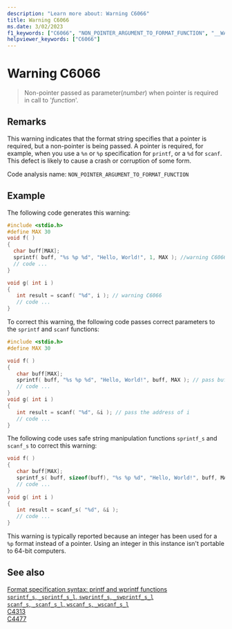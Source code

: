 ```yaml
---
description: "Learn more about: Warning C6066"
title: Warning C6066
ms.date: 3/02/2023
f1_keywords: ["C6066", "NON_POINTER_ARGUMENT_TO_FORMAT_FUNCTION", "__WARNING_NON_POINTER_ARGUMENT_TO_FORMAT_FUNCTION"]
helpviewer_keywords: ["C6066"]
---
```

# Warning C6066

> Non-pointer passed as parameter(*number*) when pointer is required in call to '*function*'.

## Remarks

This warning indicates that the format string specifies that a pointer is required, but a non-pointer is being passed. A pointer is required, for example, when you use a `%n` or `%p` specification for `printf`, or a `%d` for `scanf`. This defect is likely to cause a crash or corruption of some form.

Code analysis name: `NON_POINTER_ARGUMENT_TO_FORMAT_FUNCTION`

## Example

The following code generates this warning:

```cpp
#include <stdio.h>
#define MAX 30
void f( )
{
  char buff[MAX];
  sprintf( buff, "%s %p %d", "Hello, World!", 1, MAX ); //warning C6066
  // code ...
}

void g( int i )
{
   int result = scanf( "%d", i ); // warning C6066
   // code ...
}
```

To correct this warning, the following code passes correct parameters to the `sprintf` and `scanf` functions:

```cpp
#include <stdio.h>
#define MAX 30

void f( )
{
   char buff[MAX];
   sprintf( buff, "%s %p %d", "Hello, World!", buff, MAX ); // pass buff
   // code ...
}
void g( int i )
{
   int result = scanf( "%d", &i ); // pass the address of i
   // code ...
}
```

The following code uses safe string manipulation functions `sprintf_s` and `scanf_s` to correct this warning:

```cpp
void f( )
{
   char buff[MAX];
   sprintf_s( buff, sizeof(buff), "%s %p %d", "Hello, World!", buff, MAX );
   // code ...
}
void g( int i )
{
   int result = scanf_s( "%d", &i );
   // code ...
}
```

This warning is typically reported because an integer has been used for a `%p` format instead of a pointer. Using an integer in this instance isn't portable to 64-bit computers.

## See also

[Format specification syntax: printf and wprintf functions](../c-runtime-library/format-specification-syntax-printf-and-wprintf-functions.md)\
[`sprintf_s`, `_sprintf_s_l`, `swprintf_s`, `_swprintf_s_l`](../c-runtime-library/reference/sprintf-s-sprintf-s-l-swprintf-s-swprintf-s-l.md)\
[`scanf_s`, `_scanf_s_l`, `wscanf_s`, `_wscanf_s_l`](../c-runtime-library/reference/scanf-s-scanf-s-l-wscanf-s-wscanf-s-l.md)\
[C4313](../error-messages/compiler-warnings/C4313.md)\
[C4477](../error-messages/compiler-warnings/C4477.md)
